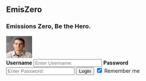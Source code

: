 ## EmisZero

### Emissions Zero, Be the Hero.
<form action="https://projectemiszero.github.io/Home-Page/" method="post">
    <div class="imgcontainer">
        <img src="prof.jpg" width ="70" height = "60" alt="Avatar" class="avatar">
    </div>
    <div class="container">
        <label for="uname"><b>Username</b></label>
            <input type="text" placeholder="Enter Username:" name="uname" required>
        <label for="psw"><b>Password</b></label>
            <input type="password" placeholder="Enter Password:" name="psw" required>
        <button type="submit">Login</button>
        <label>
        <input type="checkbox" checked="checked" name="remember"> Remember me
        </label>
     </div>
</form>


